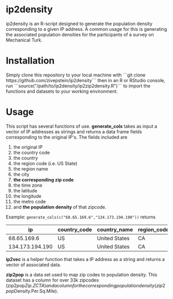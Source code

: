 # ip2density
ip2density is an R-script designed to generate the population density corresponding to a given IP address. A common usage for this is generating the associated population densities for the participants of a survey on Mechanical Turk. 

<h1>Installation</h1>
Simply clone this repository to your local machine with 
```git clone https://github.com/zivepstein/ip2density```
then in an R or RStudio console, run
```source("/path/to/ip2density/ip2zip2density.R")``` to import the functions and datasets to your working environment.

<h1>Usage</h1>
This script has several functions of use.
<b>generate_cols</b> takes as input a vector of IP addresses as strings and returns a data frame fields corresponding to the original IP's. The fields included are 
<ol>
<li>the original IP </li>
<li>the country code</li>
<li>the country</li>
<li>the region code (i.e. US State)</li>
<li>the region name </li>
<li>the city</li>
<li> <b>the corresponding zip code</b></li>
<li>the time zone</li>
<li>the latitude</li>
<li>the longitude</li>
<li>the metro code</li>
<li>and <b>the population density </b>of that zipcode. </li>
</ol>

Example:
`generate_cols(c("68.65.169.6","134.173.194.190"))` returns 

| ip |country_code | country_name | region_code | region_name |  city | zip_code | time_zone | latitude | longitude | metro_code | density_from_zip | 
|----------------|----|---------------|-----|------------|----------|-------|---------------------|---------|------------|----|----------|
| 68.65.169.6     | US | United States | CA  | California | Stanford | 94305 | America/Los_Angeles | 37.4178 | -122.172   | 807  | 2703.198 |
| 134.173.194.190 | US | United States | CA  | California | Claremont| 91711 | America/Los_Angeles | 34.1223 | -117.7143  | 803         | 2378.589 |

<b>ip2vec</b> is a helper function that takes a IP address as a string and returns a vector of associated data. 

<b>zip2pop</b> is a data set used to map zip codes to population density. This dataset has a column for over 33k zipcodes (zip2pop$Zip.ZCTA) and a column for the corresponding population density (zip2pop$Density.Per.Sq.Mile).

